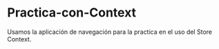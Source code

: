 # Practica-con-Context
Usamos la aplicación de navegación para la practica en el uso del Store Context. 
